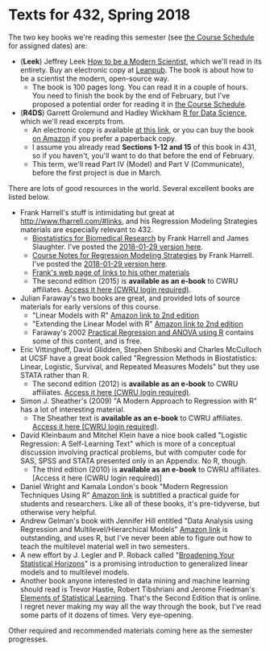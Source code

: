 # Texts for 432, Spring 2018

The two key books we're reading this semester (see [the Course Schedule](https://github.com/THOMASELOVE/432-2018/blob/master/SCHEDULE.md) for assigned dates) are:

- (**Leek**) Jeffrey Leek [How to be a Modern Scientist](https://leanpub.com/modernscientist), which we'll read in its entirety. Buy an electronic copy at [Leanpub](https://leanpub.com/modernscientist). The book is about how to be a scientist the modern, open-source way.
    - The book is 100 pages long. You can read it in a couple of hours. You need to finish the book by the end of February, but I've proposed a potential order for reading it in [the Course Schedule](https://github.com/THOMASELOVE/432-2018/blob/master/SCHEDULE.md). 
- (**R4DS**) Garrett Grolemund and Hadley Wickham [R for Data Science](http://r4ds.had.co.nz/), which we'll read excerpts from. 
    - An electronic copy is available [at this link](http://r4ds.had.co.nz/), or you can buy the book [on Amazon](https://www.amazon.com/Data-Science-Transform-Visualize-Model/dp/1491910399/ref=sr_1_3?ie=UTF8&qid=1515951123&sr=8-3&keywords=r+for+data+science) if you prefer a paperback copy.
    - I assume you already read **Sections 1-12 and 15** of this book in 431, so if you haven't, you'll want to do that before the end of February.
    - This term, we'll read Part IV (Model) and Part V (Communicate), before the first project is due in March.

There are lots of good resources in the world. Several excellent books are listed below. 

- Frank Harrell's stuff is intimidating but great at http://www.fharrell.com/#links, and his Regression Modeling Strategies materials are especially relevant to 432.
    - [Biostatistics for Biomedical Research](http://fharrell.com/doc/bbr.pdf) by Frank Harrell and James Slaughter. I've posted the [2018-01-29 version here](https://github.com/THOMASELOVE/432-2018/blob/master/texts/Harrell_and_Slaughter_Biostatistics_for_Biomedical_Research_2018-01-29.pdf).
    - [Course Notes for Regression Modeling Strategies](http://fharrell.com/doc/rms.pdf) by Frank Harrell. I've posted the [2018-01-29 version here](https://github.com/THOMASELOVE/432-2018/blob/master/texts/Harrell_Regression_Modeling_Strategies_Course_Notes_2018-01-29.pdf).
    - [Frank's web page of links to his other materials](http://www.fharrell.com/#links)
    - The second edition (2015) is **available as an e-book** to CWRU affiliates. [Access it here (CWRU login required)](https://drive.google.com/drive/folders/1vN8dfqtz-hGyu7hrsPpBRnJptKI1B0BV?usp=sharing).
- Julian Faraway's two books are great, and provided lots of source materials for early versions of this course.
    - "Linear Models with R" [Amazon link to 2nd edition](https://www.amazon.com/Linear-Models-Chapman-Statistical-Science/dp/1439887330/ref=sr_1_2?s=books&ie=UTF8&qid=1517953413&sr=1-2&refinements=p_27%3AJulian+J.+Faraway) 
    - "Extending the Linear Model with R" [Amazon link to 2nd edition](https://www.amazon.com/Extending-Linear-Model-Generalized-Nonparametric/dp/149872096X/ref=sr_1_1?s=books&ie=UTF8&qid=1517953413&sr=1-1&refinements=p_27%3AJulian+J.+Faraway) 
    - Faraway's 2002 [Practical Regression and ANOVA using R](https://github.com/THOMASELOVE/432-2018/blob/master/texts/Faraway-PRA.pdf) contains some of this content, and is free.
- Eric Vittinghoff, David Glidden, Stephen Shiboski and Charles McCulloch at UCSF have a great book called "Regression Methods in Biostatistics: Linear, Logistic, Survival, and Repeated Measures Models" but they use STATA rather than R.
    - The second edition (2012) is **available as an e-book** to CWRU affiliates. [Access it here (CWRU login required)](https://drive.google.com/drive/folders/1vN8dfqtz-hGyu7hrsPpBRnJptKI1B0BV?usp=sharing).
- Simon J. Sheather's (2009) "A Modern Approach to Regression with R" has a lot of interesting material.
    - The Sheather text is **available as an e-book** to CWRU affiliates. [Access it here (CWRU login required)](https://drive.google.com/drive/folders/1vN8dfqtz-hGyu7hrsPpBRnJptKI1B0BV?usp=sharing).
- David Kleinbaum and Mitchel Klein have a nice book called "Logistic Regression: A Self-Learning Text" which is more of a conceptual discussion involving practical problems, but with computer code for SAS, SPSS and STATA presented only in an Appendix. No R, though.
    - The third edition (2010) is **available as an e-book** to CWRU affiliates. [Access it here (CWRU login required)]
- Daniel Wright and Kamala London's book "Modern Regression Techniques Using R" [Amazon link](https://www.amazon.com/Modern-Regression-Techniques-Using-2009-03-05/dp/B01FKWRTE2/ref=sr_1_3?ie=UTF8&qid=1517954445&sr=8-3&keywords=Wright+and+London+regression) is subtitled a practical guide for students and researchers. Like all of these books, it's pre-tidyverse, but otherwise very helpful.
- Andrew Gelman's book with Jennifer Hill entitled "Data Analysis using Regression and Multilevel/Hierarchical Models" [Amazon link](https://www.amazon.com/Analysis-Regression-Multilevel-Hierarchical-Models/dp/052168689X/ref=sr_1_1?ie=UTF8&qid=1517958832&sr=8-1&keywords=andrew+gelman) is outstanding, and uses R, but I've never been able to figure out how to teach the multilevel material well in two semesters.
- A new effort by J. Legler and P. Roback called "[Broadening Your Statistical Horizons](https://bookdown.org/roback/bookdown-bysh/)" is a promising introduction to generalized linear models and to multilevel models.
- Another book anyone interested in data mining and machine learning should read is Trevor Hastie, Robert Tibshriani and Jerome Friedman's [Elements of Statistical Learning](https://web.stanford.edu/~hastie/Papers/ESLII.pdf). That's the Second Edition that is online. I regret never making my way all the way through the book, but I've read some parts of it dozens of times. Very eye-opening.

Other required and recommended materials coming here as the semester progresses.

